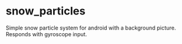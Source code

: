 # snow_particles
Simple snow particle system for android with a background picture. 
Responds with gyroscope input. 
